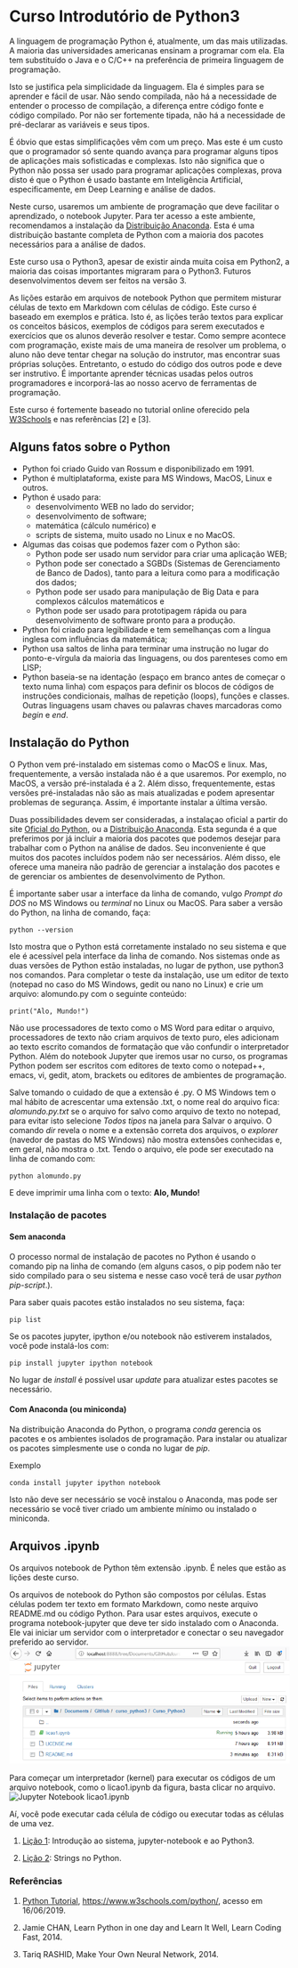# Curso Introdutório de Python3

A linguagem de programação Python é, atualmente, um das mais utilizadas. A maioria das universidades americanas ensinam a programar com ela. Ela tem substituído o Java e o C/C++ na preferência de primeira linguagem de programação.

Isto se justifica pela simplicidade da linguagem. Ela é simples para se aprender e fácil de usar. Não sendo compilada, não há a necessidade de entender o processo de compilação, a diferença entre código fonte e código compilado. Por não ser fortemente tipada, não há a necessidade de pré-declarar as variáveis e seus tipos.

É óbvio que estas simplificações vêm com um preço. Mas este é um custo que o programador só sente quando avança para programar alguns tipos de aplicações mais sofisticadas e complexas. Isto não significa que o Python não possa ser usado para programar aplicações complexas, prova disto é que o Python é usado bastante em Inteligência Artificial, especificamente, em Deep Learning e análise de dados.

Neste curso, usaremos um ambiente de programação que deve facilitar o aprendizado, o notebook Jupyter. Para ter acesso a este ambiente, recomendamos a instalação da [Distribuição Anaconda](https://www.anaconda.com/distribution/). Esta é uma distribuição bastante completa de Python com a maioria dos pacotes necessários para  a análise de dados.

Este curso usa o Python3, apesar de existir ainda muita coisa em Python2, a maioria das coisas importantes migraram para o Python3. Futuros desenvolvimentos devem ser feitos na versão 3.

As lições estarão em arquivos de notebook Python que permitem misturar células de texto em Markdown com células de código. Este curso é baseado em exemplos e prática. Isto é, as lições terão textos para explicar os conceitos básicos, exemplos de códigos para serem executados e exercícios que os alunos deverão resolver e testar. Como sempre acontece com programação, existe mais de uma maneira de resolver um problema, o aluno não deve tentar chegar na solução do instrutor, mas encontrar suas próprias soluções. Entretanto, o estudo do código dos outros pode e deve ser instrutivo. É importante aprender técnicas usadas pelos outros programadores e incorporá-las ao nosso acervo de ferramentas de programação.

Este curso é fortemente baseado no tutorial online oferecido pela [W3Schools](https://www.w3schools.com/python/) e nas referências [2] e [3].

## Alguns fatos sobre o Python

- Python foi criado Guido van Rossum e disponibilizado em 1991.
- Python é multiplataforma, existe para MS Windows, MacOS, Linux e outros.
- Python é usado para:
  + desenvolvimento WEB no lado do servidor;
  + desenvolvimento de software;
  + matemática (cálculo numérico) e
  + scripts de sistema, muito usado no Linux e no MacOS.
- Algumas das coisas que podemos fazer com o Python são:
  + Python pode ser usado num servidor para criar uma aplicação WEB;
  + Python pode ser conectado a SGBDs (Sistemas de Gerenciamento de Banco de Dados), tanto para a leitura como para a modificação dos dados;
  + Python pode ser usado para manipulação de Big Data e para complexos cálculos matemáticos e
  + Python pode ser usado para prototipagem rápida ou para desenvolvimento de software pronto para a produção.
- Python foi criado para legibilidade e tem semelhanças com a língua inglesa com influências da matemática;
- Python usa saltos de linha para terminar uma instrução no lugar do ponto-e-vírgula da maioria das linguagens, ou dos parenteses como em LISP;
- Python baseia-se na identação (espaço em branco antes de começar o texto numa linha) com espaços para definir os blocos de códigos de instruções condicionais, malhas de repetição \(loops\), funções e classes. Outras linguagens usam chaves ou palavras chaves marcadoras como *begin* e *end*.

## Instalação do Python

O Python vem pré-instalado em sistemas como o MacOS e linux. Mas, frequentemente, a versão instalada não é a que usaremos. Por exemplo, no MacOS, a versão pré-instalada é a 2. Além disso, frequentemente, estas versões pré-instaladas não são as mais atualizadas e podem apresentar problemas de segurança. Assim, é importante instalar a última versão.

Duas possibilidades devem ser consideradas, a instalaçao oficial a partir do site [Oficial do Python](https://www.python.org/downloads/), ou a [Distribuição Anaconda](https://www.anaconda.com/distribution/). Esta segunda é a que preferimos por já incluir a maioria dos pacotes que podemos desejar para trabalhar com o Python na análise de dados. Seu inconveniente é que muitos dos pacotes incluídos podem não ser necessários. Além disso, ele oferece uma maneira não padrão de gerenciar a instalação dos pacotes e de gerenciar os ambientes de desenvolvimento de Python.

É importante saber usar a interface da linha de comando, vulgo *Prompt do DOS* no MS Windows ou *terminal* no Linux ou MacOS. Para saber a versão do Python, na linha de comando, faça:

```
python --version
```

Isto mostra que o Python está corretamente instalado no seu sistema e que ele é acessível pela interface da linha de comando. Nos sistemas onde as duas versões de Python estão instaladas, no lugar de python, use python3 nos comandos. Para completar o teste da instalação, use um editor de texto (notepad no caso do MS Windows, gedit ou nano no Linux) e crie um arquivo: alomundo.py com o seguinte conteúdo:

```
print("Alo, Mundo!")
```

  Não use processadores de texto como o MS Word para editar o arquivo,
  processadores de texto não criam arquivos de texto puro, eles adicionam
  ao texto escrito comandos de formatação que vão confundir o
  interpretador Python. Além do notebook Jupyter que iremos usar no curso,
  os programas Python podem ser escritos com editores de texto como o notepad++,
  emacs, vi, gedit, atom, brackets ou editores de ambientes de programação.

Salve tomando o cuidado de que a extensão é .py. O MS Windows tem o mal hábito de acrescentar uma extensão .txt, o nome real do arquivo fica: *alomundo.py.txt* se o arquivo for salvo como arquivo de texto no notepad, para evitar isto selecione *Todos tipos* na janela para Salvar o arquivo. O comando *dir* revela o nome e a extensão correta dos arquivos, o *explorer* (navedor de pastas do MS Windows) não mostra extensões conhecidas e, em geral, não mostra o .txt. Tendo o arquivo, ele pode ser executado na linha de comando com:

```
python alomundo.py
```

E deve imprimir uma linha com o texto: **Alo, Mundo!**

### Instalação de pacotes

#### Sem anaconda

O processo normal de instalação de pacotes no Python é usando o comando pip na linha de comando \(em alguns casos, o pip podem não ter sido compilado para o seu sistema e nesse caso você terá de usar *python pip-script*.\).

Para saber quais pacotes estão instalados no seu sistema, faça:

```
pip list
```

Se os pacotes jupyter, ipython e/ou notebook não estiverem instalados, você pode instalá-los com:

```
pip install jupyter ipython notebook
```

No lugar de *install* é possível usar *update* para atualizar estes pacotes se necessário.

#### Com Anaconda (ou miniconda)

Na distribuição Anaconda do Python, o programa *conda* gerencia os pacotes e os ambientes isolados de programação. Para instalar ou atualizar os pacotes simplesmente use o conda no lugar de *pip*.

Exemplo

```
conda install jupyter ipython notebook
```

Isto não deve ser necessário se você instalou o Anaconda, mas pode ser necessário se você tiver criado um ambiente mínimo ou instalado o miniconda.

## Arquivos .ipynb

Os arquivos notebook de Python têm extensão .ipynb. É neles que estão as lições deste curso.

Os arquivos de notebook do Python são compostos por células. Estas células podem ter texto em formato Markdown, como neste arquivo README.md ou código Python. Para usar estes arquivos, execute o programa notebook-jupyter que deve ter sido instalado com o Anaconda. Ele vai iniciar um servidor com o interpretador e conectar o seu navegador preferido ao servidor.
![Jupyter Notebook](note_tree.png)

Para começar um interpretador (kernel) para executar os códigos de um arquivo notebook, como o licao1.ipynb da figura, basta clicar no arquivo.
![Jupyter Notebook licao1.ipynb](licao1.png)

Aí, você pode executar cada célula  de código ou executar todas as células de uma vez.

1. [Lição 1](licao1.ipynb): Introdução ao sistema, jupyter-notebook e ao Python3.

2. [Lição 2](licao2.ipynb): Strings no Python.

### Referências

1. [Python Tutorial](https://www.w3schools.com/python/), https://www.w3schools.com/python/, acesso em 16/06/2019.

2. Jamie CHAN, Learn Python in one day and Learn It Well, Learn Coding Fast, 2014.

3. Tariq RASHID, Make Your Own Neural Network, 2014.
